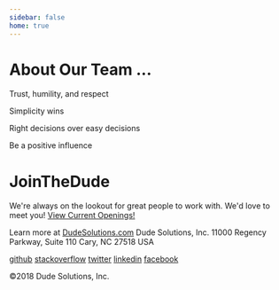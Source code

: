 ```yaml
---
sidebar: false
home: true
---
```


# About Our Team ...
Trust, humility, and respect

Simplicity wins

Right decisions over easy decisions

Be a positive influence

# JoinTheDude
We're always on the lookout for great people to work with. We'd love to meet you!
<a href="https://www.dudesolutions.com/about-us/careers" class="button">View Current Openings!</a>

<DudeTweets/>

Learn more at [DudeSolutions.com](https://dudesolutions.com)
Dude Solutions, Inc.
11000 Regency Parkway, Suite 110
Cary, NC 27518
USA

[github](https://github.com/DudeSolutions)
[stackoverflow](http://careers.stackoverflow.com/company/dude-solutions)
[twitter](https://twitter.com/dudesolutions)
[linkedin](https://www.linkedin.com/company/dude-solutions)
[facebook](https://www.facebook.com/dudesolutions/)

&copy;2018 Dude Solutions, Inc.